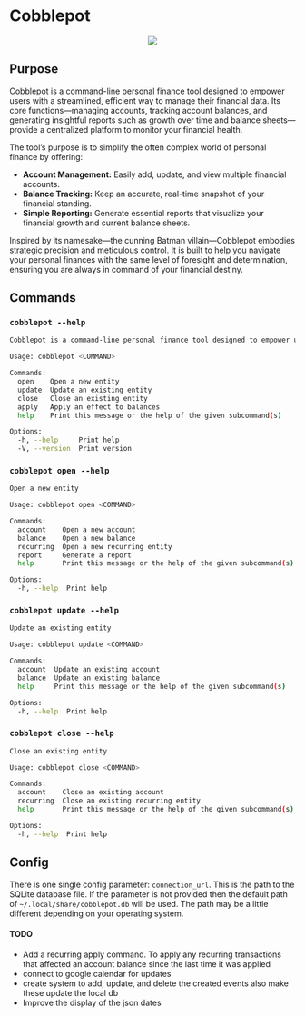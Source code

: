 # Cobblepot

<p align="center">
<img src="https://media.giphy.com/media/UHZMvURcKk8IU/giphy.gif" ></img>
</p>

## Purpose

Cobblepot is a command-line personal finance tool designed to empower users with a streamlined, efficient way to manage their financial data. Its core functions—managing accounts, tracking account balances, and generating insightful reports such as growth over time and balance sheets—provide a centralized platform to monitor your financial health.

The tool’s purpose is to simplify the often complex world of personal finance by offering:

- **Account Management:** Easily add, update, and view multiple financial accounts.
- **Balance Tracking:** Keep an accurate, real-time snapshot of your financial standing.
- **Simple Reporting:** Generate essential reports that visualize your financial growth and current balance sheets.

Inspired by its namesake—the cunning Batman villain—Cobblepot embodies strategic precision and meticulous control. It is built to help you navigate your personal finances with the same level of foresight and determination, ensuring you are always in command of your financial destiny.

## Commands

### `cobblepot --help`

```bash
Cobblepot is a command-line personal finance tool designed to empower users with a streamlined, efficient way to manage their financial data

Usage: cobblepot <COMMAND>

Commands:
  open    Open a new entity
  update  Update an existing entity
  close   Close an existing entity
  apply   Apply an effect to balances
  help    Print this message or the help of the given subcommand(s)

Options:
  -h, --help     Print help
  -V, --version  Print version
```

### `cobblepot open --help`

```bash
Open a new entity

Usage: cobblepot open <COMMAND>

Commands:
  account    Open a new account
  balance    Open a new balance
  recurring  Open a new recurring entity
  report     Generate a report
  help       Print this message or the help of the given subcommand(s)

Options:
  -h, --help  Print help
```

### `cobblepot update --help`

```bash
Update an existing entity

Usage: cobblepot update <COMMAND>

Commands:
  account  Update an existing account
  balance  Update an existing balance
  help     Print this message or the help of the given subcommand(s)

Options:
  -h, --help  Print help
```

### `cobblepot close --help`

```bash
Close an existing entity

Usage: cobblepot close <COMMAND>

Commands:
  account    Close an existing account
  recurring  Close an existing recurring entity
  help       Print this message or the help of the given subcommand(s)

Options:
  -h, --help  Print help
```

## Config

There is one single config parameter: `connection_url`. This is the path to the SQLite database file. If the parameter is not provided then the default path of `~/.local/share/cobblepot.db` will be used. The path may be a little different depending on your operating system.

#### TODO

- Add a recurring apply command. To apply any recurring transactions that affected an account balance since the last time it was applied
- connect to google calendar for updates
- create system to add, update, and delete the created events also make these update the local db
- Improve the display of the json dates
